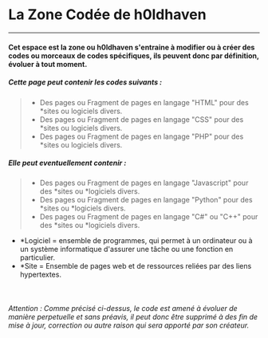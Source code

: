 # La Zone Codée de h0ldhaven

<hr/>

#### Cet espace est la zone ou h0ldhaven s'entraine à modifier ou à créer des codes ou morceaux de codes spécifiques, ils peuvent donc par définition, évoluer à tout moment.

##### Cette page peut contenir les codes suivants :

> - Des pages ou Fragment de pages en langage "HTML" pour des *sites ou logiciels divers.
> - Des pages ou Fragment de pages en langage "CSS" pour des *sites ou logiciels divers.
> - Des pages ou Fragment de pages en langage "PHP" pour des *sites ou logiciels divers.

##### Elle peut eventuellement contenir :

> - Des pages ou Fragment de pages en langage "Javascript" pour des *sites ou *logiciels divers.
> - Des pages ou Fragment de pages en langage "Python" pour des *sites ou *logiciels divers.
> - Des pages ou Fragment de pages en langage "C#" ou "C++" pour des *sites ou *logiciels divers.

- *Logiciel = ensemble de programmes, qui permet à un ordinateur ou à un système informatique d'assurer une tâche ou une fonction en particulier.
- *Site = Ensemble de pages web et de ressources reliées par des liens hypertextes.

<br/>

###### Attention : Comme précisé ci-dessus, le code est amené à évoluer de manière perpetuelle et sans préavis, il peut donc être supprimé à des fin de mise à jour, correction ou autre raison qui sera apporté par son créateur.
